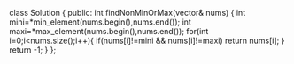 class Solution {
public:
int findNonMinOrMax(vector<int>& nums) {
int mini=*min_element(nums.begin(),nums.end());
int maxi=*max_element(nums.begin(),nums.end());
for(int i=0;i<nums.size();i++){
if(nums[i]!=mini && nums[i]!=maxi)  return nums[i];
}
return -1;
}
};